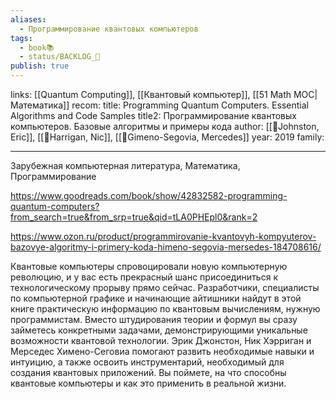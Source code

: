 ```yaml
---
aliases:
  - Программирование квантовых компьютеров
tags:
  - book📚
  - status/BACKLOG_🌰
publish: true
---
```

links: [[Quantum Computing]], [[Квантовый компьютер]], [[51 Math MOC|Математика]]
recom: 
title: Programming Quantum Computers. Essential Algorithms and Code Samples
title2: Программирование квантовых компьютеров. Базовые алгоритмы и примеры кода
author: [[👤Johnston, Eric]], [[👤Harrigan, Nic]], [[👤Gimeno-Segovia, Mercedes]]
year: 2019
family:

---

Зарубежная компьютерная литература, Математика, Программирование

https://www.goodreads.com/book/show/42832582-programming-quantum-computers?from_search=true&from_srp=true&qid=tLA0PHEpl0&rank=2

https://www.ozon.ru/product/programmirovanie-kvantovyh-kompyuterov-bazovye-algoritmy-i-primery-koda-himeno-segovia-mersedes-184708616/


Квантовые компьютеры спровоцировали новую компьютерную революцию, и у вас есть прекрасный шанс присоединиться к технологическому прорыву прямо сейчас. Разработчики, специалисты по компьютерной графике и начинающие айтишники найдут в этой книге практическую информацию по квантовым вычислениям, нужную программистам. Вместо штудирования теории и формул вы сразу займетесь конкретными задачами, демонстрирующими уникальные возможности квантовой технологии.
Эрик Джонстон, Ник Хэрриган и Мерседес Химено-Сеговиа помогают развить необходимые навыки и интуицию, а также освоить инструментарий, необходимый для создания квантовых приложений. Вы поймете, на что способны квантовые компьютеры и как это применить в реальной жизни.

